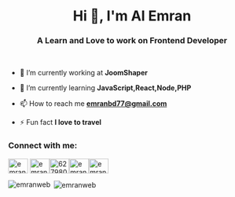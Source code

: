 <h1 align="center">Hi 👋, I'm Al Emran</h1>
<h3 align="center">A Learn and Love to work on Frontend Developer</h3>
<br />

- 🔭 I’m currently working at **JoomShaper**

- 🌱 I’m currently learning **JavaScript,React,Node,PHP**

- 📫 How to reach me **emranbd77@gmail.com**

- ⚡ Fun fact **I love to travel**

<p align="left">
<h3 align="left">Connect with me:</h3>
<a href="https://codepen.io/emranweb" target="blank"><img align="center" src="https://cdn.jsdelivr.net/npm/simple-icons@3.0.1/icons/codepen.svg" alt="emranweb" height="30" width="40" /></a>
<a href="https://linkedin.com/in/emranweb" target="blank"><img align="center" src="https://cdn.jsdelivr.net/npm/simple-icons@3.0.1/icons/linkedin.svg" alt="emranweb" height="30" width="40" /></a><a href="https://stackoverflow.com/users/6279802" target="blank"><img align="center" src="https://cdn.jsdelivr.net/npm/simple-icons@3.0.1/icons/stackoverflow.svg" alt="6279802" height="30" width="40" /></a><a href="https://fb.com/emranweb" target="blank"><img align="center" src="https://cdn.jsdelivr.net/npm/simple-icons@3.0.1/icons/facebook.svg" alt="emranweb" height="30" width="40" /></a><a href="https://www.hackerrank.com/emranbd77" target="blank"><img align="center" src="https://cdn.jsdelivr.net/npm/simple-icons@3.0.1/icons/hackerrank.svg" alt="emranbd77" height="30" width="40" /></a>
</p>

<p><img align="left" src="https://github-readme-stats.vercel.app/api/top-langs/?username=emranweb&layout=compact" alt="emranweb" /></p>

<p>&nbsp;<img align="center" src="https://github-readme-stats.vercel.app/api?username=emranweb&show_icons=true" alt="emranweb" /></p>
